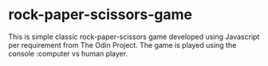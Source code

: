 # rock-paper-scissors-game
This is simple classic rock-paper-scissors game developed using Javascript
per requirement from The Odin Project.
The game is played using the console :computer vs human player.